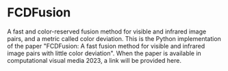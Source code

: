 # FCDFusion
A fast and color-reserved fusion method for visible and infrared image pairs, and a metric called color deviation.
This is the Python implementation of the paper "FCDFusion: A fast fusion method for visible and infrared image pairs with little color deviation".
When the paper is available in computational visual media 2023, a link will be provided here.
